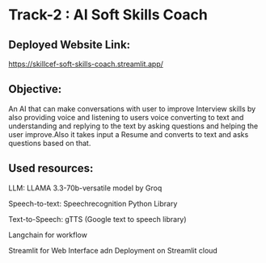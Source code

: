 # Track-2 : AI Soft Skills Coach

## Deployed Website Link:
https://skillcef-soft-skills-coach.streamlit.app/

## Objective:

An AI that can make conversations with user to improve Interview skills by also providing voice and listening to users voice converting to text and understanding and replying to the text by asking questions and helping the user improve.Also it takes input a Resume and converts to text and asks questions based on that.


## Used resources:
LLM: LLAMA 3.3-70b-versatile model by Groq

Speech-to-text: Speechrecognition Python Library

Text-to-Speech: gTTS (Google text to speech library)

Langchain for workflow

Streamlit for Web Interface adn Deployment on Streamlit cloud


